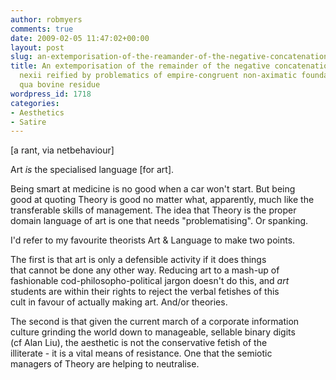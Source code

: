 ```yaml
---
author: robmyers
comments: true
date: 2009-02-05 11:47:02+00:00
layout: post
slug: an-extemporisation-of-the-reamander-of-the-negative-concatenation-of-the-numino-correlative-nexii-reified-by-problematics-of-empire-congruent-non-aximatic-foundationalisms-qua-bovine-residue
title: An extemporisation of the remainder of the negative concatenation of the numino-correlative
  nexii reified by problematics of empire-congruent non-aximatic foundationalisms
  qua bovine residue
wordpress_id: 1718
categories:
- Aesthetics
- Satire
---
```


[a rant, via netbehaviour]  
  
Art *is* the specialised language [for art].  
  
Being smart at medicine is no good when a car won't start. But being  
good at quoting Theory is good no matter what, apparently, much like the  
transferable skills of management. The idea that Theory is the proper  
domain language of art is one that needs "problematising". Or spanking.  
  
I'd refer to my favourite theorists Art & Language to make two points.  
  
The first is that art is only a defensible activity if it does things  
that cannot be done any other way. Reducing art to a mash-up of  
fashionable cod-philosopho-political jargon doesn't do this, and *art*  
students are within their rights to reject the verbal fetishes of this  
cult in favour of actually making art. And/or theories.  
  
The second is that given the current march of a corporate information  
culture grinding the world down to manageable, sellable binary digits  
(cf Alan Liu), the aesthetic is not the conservative fetish of the  
illiterate - it is a vital means of resistance. One that the semiotic  
managers of Theory are helping to neutralise.  


